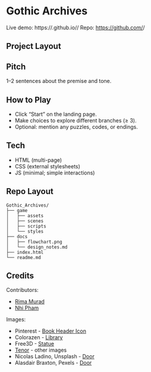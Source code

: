 # Gothic Archives

Live demo: https://<yourname>.github.io/<repo>/
Repo: https://github.com/<yourname>/<repo>

## Project Layout


## Pitch
1–2 sentences about the premise and tone.

## How to Play
- Click “Start” on the landing page.
- Make choices to explore different branches (≥ 3).
- Optional: mention any puzzles, codes, or endings.

## Tech
- HTML (multi-page)
- CSS (external stylesheets)
- JS (minimal; simple interactions)

## Repo Layout
```
Gothic_Archives/
├── game
│   ├── assets
│   ├── scenes
│   ├── scripts
│   └── styles
├── docs
│   ├── flowchart.png
│   └── design_notes.md
├── index.html
└── readme.md
```

## Credits
Contributors:
- [Rima Murad](https://github.com/Rima-Murad)
- [Nhi Pham](https://github.com/bunnhimaybe)

Images: 
- Pinterest - [Book Header Icon](https://www.pinterest.com/pin/3307399720941471/)
- Colorazen - [Library](https://colorazen.com/creative-drawing/798-a-haunted-gothic-library-with-towering-bookshelves-6742aba129e3a)
- Free3D - [Statue](https://free3d.com/3d-model/gargoyle-demon-statue-7262.html)
- [Tenor](https://tenor.com/) - other images
- Nicolas Ladino, Unsplash - [Door](https://unsplash.com/photos/a-large-wooden-door-VZjqBKPaOws)
- Alasdair Braxton, Pexels - [Door](https://www.pexels.com/photo/historic-neo-gothic-library-interior-in-scotland-33705332/)